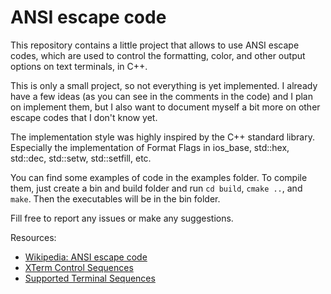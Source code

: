 # ANSI escape code

This repository contains a little project that allows to use ANSI escape codes, which are used to control the formatting, color, and other output options on text terminals, in C++.

This is only a small project, so not everything is yet implemented. I already have a few ideas (as you can see in the comments in the code) and I plan on implement them, but I also want to document myself a bit more on other escape codes that I don't know yet.

The implementation style was highly inspired by the C++ standard library. Especially the implementation of Format Flags in ios_base, std::hex, std::dec, std::setw, std::setfill, etc.

You can find some examples of code in the examples folder. To compile them, just create a bin and build folder and run `cd build`, `cmake ..`, and `make`. Then the executables will be in the bin folder. 

Fill free to report any issues or make any suggestions.

Resources:
- [Wikipedia: ANSI escape code](https://en.wikipedia.org/wiki/ANSI_escape_code)
- [XTerm Control Sequences](https://invisible-island.net/xterm/ctlseqs/ctlseqs.html)
- [Supported Terminal Sequences](https://xtermjs.org/docs/api/vtfeatures/)